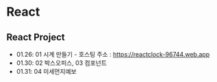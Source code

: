 # React
## React Project
+ 01.26: 01 시계 만들기 - 호스팅 주소 : https://reactclock-96744.web.app
+ 01.30: 02 박스오피스, 03 컴포넌트 
+ 01.31: 04 미세먼지예보
